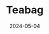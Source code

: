---
title: Teabag
fulltitle: Teabag

date: 2024-05-04

tags:
- 2024
characters:
- tzipora
categories:
- sketch
keywords:
- 2024

rgb: 149, 195, 199

url: /stories/teabag/
image: /images/fullres/teabag.jpg
caption: She likes Thailand.
---